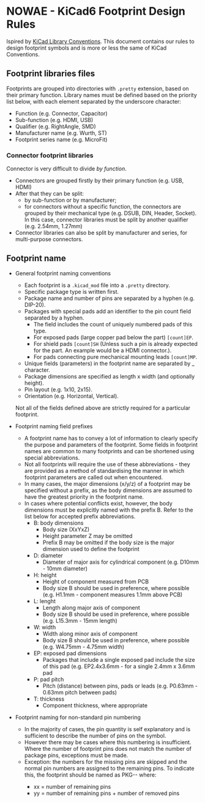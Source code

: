 # NOWAE - KiCad6 Footprint Design Rules

Ispired by [KiCad Library Conventions](https://klc.kicad.org/symbol/).
This document contains our rules to design footprint symbols and is more or less the same of KiCad Conventions.

## Footprint libraries files

Footprints are grouped into directories with `.pretty` extension, based on their primary function.
Library names must be defined based on the priority list below, with each element separated by the underscore character:
* Function (e.g. Connector, Capacitor)
* Sub-function (e.g. HDMI, USB)
* Qualifier (e.g. RightAngle, SMD)
* Manufacturer name (e.g. Wurth, ST)
* Footprint series name (e.g. MicroFit)

### Connector footprint libraries

Connector is very difficult to divide _by function_.
* Connectors are grouped firstly by their primary function (e.g. USB, HDMI)
* After that they can be split:
  *  by sub-function or by manufacturer;
  *  for connectors without a specific function, the connectors are grouped by their mechanical type (e.g. DSUB, DIN, Header, Socket). In this case, connector libraries must be split by another qualifier (e.g. 2.54mm, 1.27mm)
* Connector libraries can also be split by manufacturer and series, for multi-purpose connectors.

## Footprint name

* General footprint naming conventions
  * Each footprint is a `.kicad_mod` file into a `.pretty` directory.
  * Specific package type is written first.
  * Package name and number of pins are separated by a hyphen (e.g. DIP-20).
  * Packages with special pads add an identifier to the pin count field separated by a hyphen.
    * The field includes the count of uniquely numbered pads of this type.
    * For exposed pads (large copper pad below the part) `[count]EP`.
    * For shield pads `[count]SH` (Unless such a pin is already expected for the part. An example would be a HDMI connector.).
    * For pads connecting pure mechanical mounting leads `[count]MP`.
  * Unique fields (parameters) in the footprint name are separated by _ character.
  * Package dimensions are specified as length x width (and optionally height).
  * Pin layout (e.g. 1x10, 2x15).
  * Orientation (e.g. Horizontal, Vertical). 
  
  Not all of the fields defined above are strictly required for a particular footprint.

* Footprint naming field prefixes
  * A footprint name has to convey a lot of information to clearly specify the purpose and parameters of the footprint. Some fields in footprint names are common to many footprints and can be shortened using special abbreviations.
  * Not all footprints will require the use of these abbreviations - they are provided as a method of standardising the manner in which footprint parameters are called out when encountered.
  * In many cases, the major dimensions (x/y/z) of a footprint may be specified without a prefix, as the body dimensions are assumed to have the greatest priority in the footprint name.
  * In cases where potential conflicts exist, however, the body dimensions must be explicitly named with the prefix B. Refer to the list below for accepted prefix abbreviations.
    * B: body dimensions
      * Body size (XxYxZ)
      * Height parameter Z may be omitted
      * Prefix B may be omitted if the body size is the major dimension used to define the footprint
    * D: diameter
      * Diameter of major axis for cylindrical component (e.g. D10mm - 10mm diameter)
    * H: height
      * Height of component measured from PCB
      * Body size B should be used in preference, where possible (e.g. H1.1mm - component measures 1.1mm above PCB)
    * L: lenght
      * Length along major axis of component
      * Body size B should be used in preference, where possible (e.g. L15.3mm - 15mm length)
    * W: width
      * Width along minor axis of component
      * Body size B should be used in preference, where possible (e.g. W4.75mm - 4.75mm width)
    * EP: exposed pad dimensions
      * Packages that include a single exposed pad include the size of this pad (e.g. EP2.4x3.6mm - for a single 2.4mm x 3.6mm pad
    * P: pad pitch
      * Pitch (distance) between pins, pads or leads (e.g. P0.63mm - 0.63mm pitch between pads)
    * T: thickness
      * Component thickness, where appropriate

* Footprint naming for non-standard pin numbering
  * In the majority of cases, the pin quantity is self explanatory and is sufficient to describe the number of pins on the symbol.
  * However there may be cases where this numbering is insufficient. Where the number of footprint pins does not match the number of package pins, exceptions must be made.
  * Exception: the numbers for the missing pins are skipped and the normal pin numbers are assigned to the remaining pins. To indicate this, the footprint should be named as PKG-<xx>-<yy> where:
    * xx = number of remaining pins
    * yy = number of remaining pins + number of removed pins
